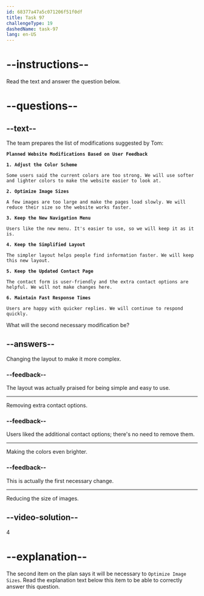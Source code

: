 ```yaml
---
id: 68377a47a5c071206f51f0df
title: Task 97
challengeType: 19
dashedName: task-97
lang: en-US
---
```


<!-- READING -->

# --instructions--

Read the text and answer the question below.

# --questions--

## --text--

The team prepares the list of modifications suggested by Tom:

**`Planned Website Modifications Based on User Feedback`**

**`1. Adjust the Color Scheme`**

`Some users said the current colors are too strong. We will use softer and lighter colors to make the website easier to look at.`

**`2. Optimize Image Sizes`**

`A few images are too large and make the pages load slowly. We will reduce their size so the website works faster.`

**`3. Keep the New Navigation Menu`**

`Users like the new menu. It's easier to use, so we will keep it as it is.`

**`4. Keep the Simplified Layout`**

`The simpler layout helps people find information faster. We will keep this new layout.`

**`5. Keep the Updated Contact Page`**

`The contact form is user-friendly and the extra contact options are helpful. We will not make changes here.`

**`6. Maintain Fast Response Times`**

`Users are happy with quicker replies. We will continue to respond quickly.`

What will the second necessary modification be?

## --answers--

Changing the layout to make it more complex.

### --feedback--

The layout was actually praised for being simple and easy to use.

---

Removing extra contact options.

### --feedback--

Users liked the additional contact options; there's no need to remove them.

---

Making the colors even brighter.

### --feedback--

This is actually the first necessary change.

---

Reducing the size of images.

## --video-solution--

4

# --explanation--

The second item on the plan says it will be necessary to `Optimize Image Sizes`. Read the explanation text below this item to be able to correctly answer this question.
